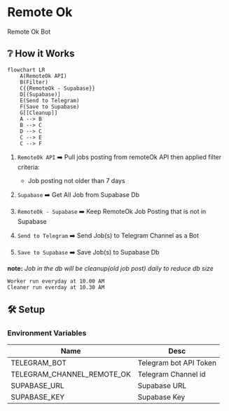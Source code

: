 # Remote Ok
Remote Ok Bot

## ❔ How it Works
```mermaid
flowchart LR
    A(RemoteOk API)
    B(Filter)
    C{{RemoteOk - Supabase}}
    D[(Supabase)]
    E(Send to Telegram)
    F(Save to Supabase)
    G[[Cleanup]]
    A --> B
    B --> C
    D --> C
    C --> E
    C --> F
```


1. `RemoteOk API` ➡️ Pull jobs posting from remoteOk API then applied filter criteria:
    - Job posting not older than 7 days

2. `Supabase` ➡️ Get All Job from Supabase Db

3. `RemoteOk - Supabase` ➡️ Keep RemoteOk Job Posting that is not in Supabase

4. `Send to Telegram` ➡️ Send Job(s) to Telegram Channel as a Bot

5. `Save to Supabase` ➡️ Save Job(s) to Supabase Db

**note:** _Job in the db will be cleanup(old job post) daily to reduce db size_
```
Worker run everyday at 10.00 AM
Cleaner run everday at 10.30 AM
```

## 🛠️ Setup
### Environment Variables
| Name                        | Desc                   |
|-----------------------------|------------------------|
| TELEGRAM_BOT                | Telegram bot API Token |
| TELEGRAM_CHANNEL_REMOTE_OK  | Telegram Channel id    |
| SUPABASE_URL                | Supabase URL           |
| SUPABASE_KEY                | Supabase Key           |
